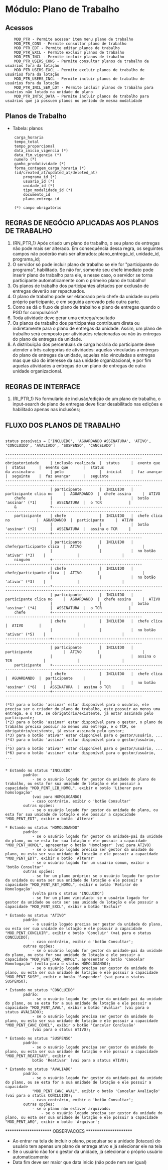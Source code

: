# Módulo: Plano de Trabalho

## Acessos  

~~~text
    MOD_PTR - Permite acessar item menu plano de trabalho
    MOD_PTR_CONS - Permite consultar plano de trabalho
    MOD_PTR_EDT - Permite editar planos de trabalho
    MOD_PTR_EXCL - Permite excluir planos de trabalho
    MOD_PTR_INCL - Permite incluir planos de trabalho
    MOD_PTR_USERS_CONS - Permite consultar planos de trabalho de usuários fora da lotação
    MOD_PTR_USERS_EXCL - Permite excluir planos de trabalho de usuários fora da lotação
    MOD_PTR_USERS_INCL - Permite incluir planos de trabalho de usuários fora da lotação
    MOD_PTR_INCL_SEM_LOT - Permite incluir planos de trabalho para usuários não lotado na unidade do plano
    MOD_PTR_INTSC_DATA - Permite incluir planos de trabalho para usuários que já possuem planos no período de mesma modalidade
~~~

## Planos de Trabalho

- Tabela: planos

~~~text
    carga_horaria
    tempo_total
    tempo_proporcional
    data_inicio_vigencia (*)
    data_fim_vigencia (*)
    numero (*)
    ganho_produtividade (*)
    forma_contagem_carga_horaria (*)
    (id/created_at/updated_at/deleted_at)
        programa_id (*)
        usuario_id (*)
        unidade_id (*)
        tipo_modalidade_id (*)
        documento_id
        plano_entrega_id

    (*) campo obrigatório
~~~

## REGRAS DE NEGÓCIO APLICADAS AOS PLANOS DE TRABALHO

1. (RN_PTR_1) Após criado um plano de trabalho, o seu plano de entregas não pode mais ser alterado. Em consequência dessa regra, os seguintes campos não poderão mais ser alterados: plano_entrega_id, unidade_id, programa_id;
2. O servidor só pode incluir plano de trabalho se ele for "participante do programa", habilitado. Se não for, somente seu chefe imediato pode inserir plano de trabalho para ele, e nesse caso, o servidor se torna participante automaticamente com o primeiro plano de trabalho!
3. Os planos de trabalho dos participantes afetados por exclusão de entregas deverão ser repactuados.
4. O plano de trabalho pode ser elaborado pelo chefe da unidade ou pelo próprio participante, e em seguida aprovado pela outra parte.
5. Como se dá o fluxo de plano de trabalho e plano de entregas quando o PGD for compulsório?
6. Toda atividade deve gerar uma entrega/resultado
7. Os planos de trabalho dos participantes contribuem direta ou indiretamente para o plano de entregas da unidade. Assim, um plano de trabalho será composto por atividades relacionadas ou não às entregas do plano de entregas da unidade.
8. A distribuição dos percentuais de carga horária do participante deve atender a três categorias de atividades: aquelas vinculadas a entregas do plano de entregas da unidade, aquelas não vinculadas a entregas mas que são do interesse da sua unidade organizacional, e por fim aquelas atividades a entregas de um plano de entregas de outra unidade organizacional.

## REGRAS DE INTERFACE

1. (RI_PTR_1) No formulário de inclusão/edição de um plano de trabalho, o input-search de plano de entregas deve ficar desabilitado nas edições e habilitado apenas nas inclusões;

## FLUXO DOS PLANOS DE TRABALHO  

~~~text

status possíveis = ['INCLUIDO', 'AGUARDANDO ASSINATURA', 'ATIVO', 'CONCLUIDO', 'AVALIADO', 'SUSPENSO', 'CANCELADO']

-----------------------------------------------------------------------------------------------------------------------------------
obrigatoriedade     | inclusão realizada  |  status     |  evento que                |  status      |  evento que       |  status
da assinatura       | pelo                |  inicial    |  faz avançar               |  seguinte    |  faz avançar      |  seguinte
--------------------+--------------------------------------------------------------------------------------------------------------
                    | participante        |  INCLUIDO   |  participante clica no     |  AGUARDANDO  |  chefe assina     |  ATIVO
    chefe           |                     |             |  botão 'assinar' (*1)      |  ASSINATURA  |  o TCR            |  
    &               +--------------------------------------------------------------------------------------------------------------
    participante    | chefe               |  INCLUIDO   |  chefe clica no            |  AGUARDANDO  |  participante     |  ATIVO
                    |                     |             |  botão 'assinar' (*2)      |  ASSINATURA  |  assina o TCR     |  
--------------------+--------------------------------------------------------------------------------------------------------------
                    | participante        |  INCLUIDO   |  chefe/participante clica  |  ATIVO       |                   |  
                    |                     |             |  no botão 'ativar' (*3)    |              |                   |  
    ninguém         +--------------------------------------------------------------------------------------------------------------
                    | chefe               |  INCLUIDO   |  chefe/participante clica  |  ATIVO       |                   |  
                    |                     |             |  no botão 'ativar' (*3)    |              |                   |  
--------------------+--------------------------------------------------------------------------------------------------------------
                    | participante        |  INCLUIDO   |  participante clica no     |  AGUARDANDO  |  chefe assina     |  ATIVO
                    |                     |             |  botão 'assinar' (*4)      |  ASSINATURA  |  o TCR            |  
    chefe           +--------------------------------------------------------------------------------------------------------------
                    | chefe               |  INCLUIDO   |  chefe clica               |  ATIVO       |                   |  
                    |                     |             |  no botão 'ativar' (*5)    |              |                   |  
--------------------+--------------------------------------------------------------------------------------------------------------
                    | participante        |  INCLUIDO   |  participante              |  ATIVO       |                   |  
                    |                     |             |  assina o TCR              |              |                   |  
    participante    +--------------------------------------------------------------------------------------------------------------
                    | chefe               |  INCLUIDO   |  chefe clica               |  AGUARDANDO  |  participante     |  
                    |                     |             |  no botão 'assinar' (*6)   |  ASSINATURA  |  assina o TCR     |  
--------------------+--------------------------------------------------------------------------------------------------------------

(*1) para o botão 'assinar' estar disponível para o usuário, ele precisa ser o criador do plano de trabalho, este possuir ao menos uma entrega, e o TCR, se obrigatório/existente, já estar assinado pelo participante; 
(*2) para o botão 'assinar' estar disponível para o gestor, o plano de trabalho precisa possuir ao menos uma entrega, e o TCR, se obrigatório/existente, já estar assinado pelo gestor;
(*3) para o botão 'ativar' estar disponível para o gestor/usuário, ...
(*4) para o botão 'assinar' estar disponível para o gestor/usuário, ...
(*5) para o botão 'ativar' estar disponível para o gestor/usuário, ...
(*6) para o botão 'assinar' estar disponível para o gestor/usuário, ...


* Estando no status "INCLUIDO"
        padrão: 
            - se o usuário logado for gestor da unidade do plano de trabalho, ou esta for sua unidade de lotação e ele possuir a capacidade "MOD_PENT_LIB_HOMOL", exibir o botão 'Liberar para homologação' 
            (vai para HOMOLOGANDO)
            - caso contrário, exibir o 'botão Consultar'
        outras opções: 
            - se o usuário logado for gestor da unidade do plano, ou esta for sua unidade de lotação e ele possuir a capacidade "MOD_PENT_EDT", exibir o botão 'Alterar'

* Estando no status "HOMOLOGANDO"
        padrão: 
            - se o usuário logado for gestor da unidade-pai da unidade do plano, ou se esta for sua lotação e ele possuir a capacidade "MOD_PENT_HOMOL", apresentar o botão 'Homologar' (vai para ATIVO)
            - se o usuário logado precisa ser gestor da unidade do plano, ou esta ser sua unidade de lotação e ele possuir a capacidade "MOD_PENT_EDT", exibir o botão 'Alterar'
            - se o usuário logado for um usuário comum, exibir o 'botão Consultar'
        outras opções:
            - se for um plano próprio: se o usuário logado for gestor da unidade ou esta ser sua unidade de lotação e ele possuir a capacidade "MOD_PENT_RET_HOMOL", exibir o botão 'Retirar de Homologação' 
            (volta para o status "INCLUIDO") 
            - se for um plano vinculado: se o usuário logado for gestor da unidade ou esta ser sua unidade de lotação e ele possuir a capacidade "MOD_PENT_EXCL", exibir o botão 'Excluir'

* Estando no status "ATIVO"
        padrão:
            - o usuário logado precisa ser gestor da unidade do plano, ou esta ser sua unidade de lotação e ele possuir a capacidade "MOD_PENT_CONCLUIR", exibir o botão 'Concluir' (vai para o status CONCLUIDO);
            - caso contrário, exibir o 'botão Consultar';
        outras opções:
            - se o usuário logado for gestor da unidade-pai da unidade do plano, ou esta for sua unidade de lotação e ele possuir a capacidade "MOD_PENT_CANC_HOMOL", apresentar o botão 'Cancelar Homologação' (volta para o status HOMOLOGANDO);
            - se o usuário logado precisa ser gestor da unidade do plano, ou esta ser sua unidade de lotação e ele possuir a capacidade "MOD_PENT_SUSP", exibir o botão 'Suspender' (vai para o status SUSPENSO);

* Estando no status "CONCLUIDO"
        padrão:
            - se o usuário logado for gestor da unidade-pai da unidade do plano, ou se esta for a sua unidade de lotação e ele possuir a capacidade "MOD_PENT_AVAL", exibir o botão 'Avaliar' (vai para o status AVALIADO);
            - se o usuário logado precisa ser gestor da unidade do plano, ou esta ser sua unidade de lotação e ele possuir a capacidade "MOD_PENT_CANC_CONCL", exibir o botão 'Cancelar Conclusão' 
            (vai para o status ATIVO);

* Estando no status "SUSPENSO"
        padrão:
            - se o usuário logado precisa ser gestor da unidade do plano, ou esta ser sua unidade de lotação e ele possuir a capacidade "MOD_PENT_REATIVAR", exibir o 
            botão 'Reativar' (vai para o status ATIVO);

* Estando no status "AVALIADO"
        padrão:
            - se o usuário logado for gestor da unidade-pai da unidade do plano, ou se esta for a sua unidade de lotação e ele possuir a capacidade
            "MOD_PENT_CANC_AVAL", exibir o botão 'Cancelar Avaliação' (vai para o status CONCLUIDO);
            - caso contrário, exibir o 'botão Consultar';
        outras opções:
            - se o plano não estiver arquivado: 
                - se o usuário logado precisa ser gestor da unidade do plano, ou esta ser sua unidade de lotação e ele possuir a capacidade "MOD_PENT_ARQ", exibir o botão 'Arquivar';
~~~~


********************* OBSERVACOES *********************
- Ao entrar na tela de incluir o plano, pesquisar se a unidade (lotacao) do usuário tem apenas um plano de entrega ativo e já selecionar ele na tela
- Se o usuário não for o gestor da unidade, já selecionar o próprio usuário automaticamente
- Data fim deve ser maior que data inicio (não pode nem ser igual)